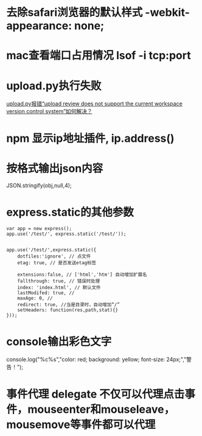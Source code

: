 # 去除safari浏览器的默认样式 -webkit-appearance: none;

# mac查看端口占用情况 lsof -i tcp:port

# upload.py执行失败
[upload.py报错“upload review does not support the current workspace version control system”如何解决？](http://ihelp.baidu.com/cooder/1;jsessionid=n2i09id6hw5s1to2zzjeia5bx)

# npm 显示ip地址插件, ip.address()


# 按格式输出json内容
 JSON.stringify(obj,null,4);

# express.static的其他参数
```
var app = new express();
app.use('/test/', express.static('/test/'));


app.use('/test/',express.static({
    dotfiles:'ignore', // 点文件
    etag: true, // 是否发送etag标签

    extensions:false, // ['html','htm'] 自动增加扩展名
    fallthrough: true, // 错误时处理
    index: 'index.html', // 默认文件
    lastModifed: true, //
    maxAge: 0, //
    redirect: true, //当是目录时，自动增加“/”
    setHeaders: function(res,path,stat){}
}));
```





# console输出彩色文字
console.log("%c%s","color: red; background: yellow; font-size: 24px;","警告！");


# 事件代理 delegate 不仅可以代理点击事件，mouseenter和mouseleave，mousemove等事件都可以代理